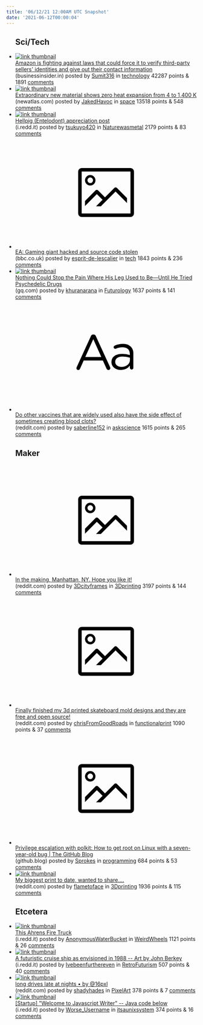 ```yaml
---
title: '06/12/21 12:00AM UTC Snapshot'
date: '2021-06-12T00:00:04'
---
```

<ul>
<h2>Sci/Tech</h2>

<li><a href='https://www.businessinsider.in/tech/news/amazon-is-fighting-against-laws-that-could-force-it-to-verify-third-party-sellers-identities-and-give-out-their-contact-information/articleshow/83432989.cms'><img src='https://b.thumbs.redditmedia.com/IMTya6ae_Nycsbp-gBMwOwmJxJGsJujEy37Zo_MPKyA.jpg' alt='link thumbnail'></a><div><div class='linkTitle'><a href='https://www.businessinsider.in/tech/news/amazon-is-fighting-against-laws-that-could-force-it-to-verify-third-party-sellers-identities-and-give-out-their-contact-information/articleshow/83432989.cms'>Amazon is fighting against laws that could force it to verify third-party sellers' identities and give out their contact information</a></div>(businessinsider.in) posted by <a href='https://www.reddit.com/user/Sumit316'>Sumit316</a> in <a href='https://www.reddit.com/r/technology'>technology</a> 42287 points & 1891 <a href='https://www.reddit.com/r/technology/comments/nxh9si/amazon_is_fighting_against_laws_that_could_force/'>comments</a></div></li>

<li><a href='https://newatlas.com/materials/thermally-stable-zte-advanced-material/'><img src='https://b.thumbs.redditmedia.com/sXuA9L9Y6uxxfRdcy_YDfXlNqTSBLaLanMQdrOLBBdU.jpg' alt='link thumbnail'></a><div><div class='linkTitle'><a href='https://newatlas.com/materials/thermally-stable-zte-advanced-material/'>Extraordinary new material shows zero heat expansion from 4 to 1,400 K</a></div>(newatlas.com) posted by <a href='https://www.reddit.com/user/JakedHavoc'>JakedHavoc</a> in <a href='https://www.reddit.com/r/space'>space</a> 13518 points & 548 <a href='https://www.reddit.com/r/space/comments/nxbvq1/extraordinary_new_material_shows_zero_heat/'>comments</a></div></li>

<li><a href='https://i.redd.it/kk5h56iu4n471.jpg'><img src='https://b.thumbs.redditmedia.com/B6_egzfKf5AwzHWo7XmubPo3Eb1kzvR2dMpovb9ZUpU.jpg' alt='link thumbnail'></a><div><div class='linkTitle'><a href='https://i.redd.it/kk5h56iu4n471.jpg'>Hellpig (Entelodont) appreciation post</a></div>(i.redd.it) posted by <a href='https://www.reddit.com/user/tsukuyo420'>tsukuyo420</a> in <a href='https://www.reddit.com/r/Naturewasmetal'>Naturewasmetal</a> 2179 points & 83 <a href='https://www.reddit.com/r/Naturewasmetal/comments/nxgbcp/hellpig_entelodont_appreciation_post/'>comments</a></div></li>

<li><a href='https://www.bbc.co.uk/news/technology-57431987'><svg version='1.1' viewBox='-34 -14 104 64' preserveAspectRatio='xMidYMid meet' xmlns='http://www.w3.org/2000/svg' xmlns:xlink='http://www.w3.org/1999/xlink'>
    <title>link thumbnail</title>
    <path d='M32,4H4A2,2,0,0,0,2,6V30a2,2,0,0,0,2,2H32a2,2,0,0,0,2-2V6A2,2,0,0,0,32,4ZM4,30V6H32V30Z'></path>
    <path d='M8.92,14a3,3,0,1,0-3-3A3,3,0,0,0,8.92,14Zm0-4.6A1.6,1.6,0,1,1,7.33,11,1.6,1.6,0,0,1,8.92,9.41Z'></path>
    <path d='M22.78,15.37l-5.4,5.4-4-4a1,1,0,0,0-1.41,0L5.92,22.9v2.83l6.79-6.79L16,22.18l-3.75,3.75H15l8.45-8.45L30,24V21.18l-5.81-5.81A1,1,0,0,0,22.78,15.37Z'></path>
    </svg></a><div><div class='linkTitle'><a href='https://www.bbc.co.uk/news/technology-57431987'>EA: Gaming giant hacked and source code stolen</a></div>(bbc.co.uk) posted by <a href='https://www.reddit.com/user/esprit-de-lescalier'>esprit-de-lescalier</a> in <a href='https://www.reddit.com/r/tech'>tech</a> 1843 points & 236 <a href='https://www.reddit.com/r/tech/comments/nxcw31/ea_gaming_giant_hacked_and_source_code_stolen/'>comments</a></div></li>

<li><a href='https://www.gq.com/story/psychedelic-drugs-phantom-limb-pain'><img src='https://b.thumbs.redditmedia.com/f8VvMBTG4RZXjhx7UlvWGjYDZQKhd4Xci87T2K5z10o.jpg' alt='link thumbnail'></a><div><div class='linkTitle'><a href='https://www.gq.com/story/psychedelic-drugs-phantom-limb-pain'>Nothing Could Stop the Pain Where His Leg Used to Be—Until He Tried Psychedelic Drugs</a></div>(gq.com) posted by <a href='https://www.reddit.com/user/khuranarana'>khuranarana</a> in <a href='https://www.reddit.com/r/Futurology'>Futurology</a> 1637 points & 141 <a href='https://www.reddit.com/r/Futurology/comments/nx67pt/nothing_could_stop_the_pain_where_his_leg_used_to/'>comments</a></div></li>

<li><a href='https://www.reddit.com/r/askscience/comments/nxakev/do_other_vaccines_that_are_widely_used_also_have/'><svg version='1.1' viewBox='-34 -12 104 64' preserveAspectRatio='xMidYMid slice' xmlns='http://www.w3.org/2000/svg' xmlns:xlink='http://www.w3.org/1999/xlink'>
    <title>text link thumbnail</title>
    <path d='M12.19,8.84a1.45,1.45,0,0,0-1.4-1h-.12a1.46,1.46,0,0,0-1.42,1L1.14,26.56a1.29,1.29,0,0,0-.14.59,1,1,0,0,0,1,1,1.12,1.12,0,0,0,1.08-.77l2.08-4.65h11l2.08,4.59a1.24,1.24,0,0,0,1.12.83,1.08,1.08,0,0,0,1.08-1.08,1.64,1.64,0,0,0-.14-.57ZM6.08,20.71l4.59-10.22,4.6,10.22Z'>
    </path>
    <path d='M32.24,14.78A6.35,6.35,0,0,0,27.6,13.2a11.36,11.36,0,0,0-4.7,1,1,1,0,0,0-.58.89,1,1,0,0,0,.94.92,1.23,1.23,0,0,0,.39-.08,8.87,8.87,0,0,1,3.72-.81c2.7,0,4.28,1.33,4.28,3.92v.5a15.29,15.29,0,0,0-4.42-.61c-3.64,0-6.14,1.61-6.14,4.64v.05c0,2.95,2.7,4.48,5.37,4.48a6.29,6.29,0,0,0,5.19-2.48V26.9a1,1,0,0,0,1,1,1,1,0,0,0,1-1.06V19A5.71,5.71,0,0,0,32.24,14.78Zm-.56,7.7c0,2.28-2.17,3.89-4.81,3.89-1.94,0-3.61-1.06-3.61-2.86v-.06c0-1.8,1.5-3,4.2-3a15.2,15.2,0,0,1,4.22.61Z'>
    </path>
    </svg></a><div><div class='linkTitle'><a href='https://www.reddit.com/r/askscience/comments/nxakev/do_other_vaccines_that_are_widely_used_also_have/'>Do other vaccines that are widely used also have the side effect of sometimes creating blood clots?</a></div>(reddit.com) posted by <a href='https://www.reddit.com/user/saberline152'>saberline152</a> in <a href='https://www.reddit.com/r/askscience'>askscience</a> 1615 points & 265 <a href='https://www.reddit.com/r/askscience/comments/nxakev/do_other_vaccines_that_are_widely_used_also_have/'>comments</a></div></li>

<h2>Maker</h2>

<li><a href='https://www.reddit.com/gallery/nxd18m'><svg version='1.1' viewBox='-34 -14 104 64' preserveAspectRatio='xMidYMid meet' xmlns='http://www.w3.org/2000/svg' xmlns:xlink='http://www.w3.org/1999/xlink'>
    <title>link thumbnail</title>
    <path d='M32,4H4A2,2,0,0,0,2,6V30a2,2,0,0,0,2,2H32a2,2,0,0,0,2-2V6A2,2,0,0,0,32,4ZM4,30V6H32V30Z'></path>
    <path d='M8.92,14a3,3,0,1,0-3-3A3,3,0,0,0,8.92,14Zm0-4.6A1.6,1.6,0,1,1,7.33,11,1.6,1.6,0,0,1,8.92,9.41Z'></path>
    <path d='M22.78,15.37l-5.4,5.4-4-4a1,1,0,0,0-1.41,0L5.92,22.9v2.83l6.79-6.79L16,22.18l-3.75,3.75H15l8.45-8.45L30,24V21.18l-5.81-5.81A1,1,0,0,0,22.78,15.37Z'></path>
    </svg></a><div><div class='linkTitle'><a href='https://www.reddit.com/gallery/nxd18m'>In the making, Manhattan, NY. Hope you like it!</a></div>(reddit.com) posted by <a href='https://www.reddit.com/user/3Dcityframes'>3Dcityframes</a> in <a href='https://www.reddit.com/r/3Dprinting'>3Dprinting</a> 3197 points & 144 <a href='https://www.reddit.com/r/3Dprinting/comments/nxd18m/in_the_making_manhattan_ny_hope_you_like_it/'>comments</a></div></li>

<li><a href='https://www.reddit.com/gallery/nxl2fw'><svg version='1.1' viewBox='-34 -14 104 64' preserveAspectRatio='xMidYMid meet' xmlns='http://www.w3.org/2000/svg' xmlns:xlink='http://www.w3.org/1999/xlink'>
    <title>link thumbnail</title>
    <path d='M32,4H4A2,2,0,0,0,2,6V30a2,2,0,0,0,2,2H32a2,2,0,0,0,2-2V6A2,2,0,0,0,32,4ZM4,30V6H32V30Z'></path>
    <path d='M8.92,14a3,3,0,1,0-3-3A3,3,0,0,0,8.92,14Zm0-4.6A1.6,1.6,0,1,1,7.33,11,1.6,1.6,0,0,1,8.92,9.41Z'></path>
    <path d='M22.78,15.37l-5.4,5.4-4-4a1,1,0,0,0-1.41,0L5.92,22.9v2.83l6.79-6.79L16,22.18l-3.75,3.75H15l8.45-8.45L30,24V21.18l-5.81-5.81A1,1,0,0,0,22.78,15.37Z'></path>
    </svg></a><div><div class='linkTitle'><a href='https://www.reddit.com/gallery/nxl2fw'>Finally finished my 3d printed skateboard mold designs and they are free and open source!</a></div>(reddit.com) posted by <a href='https://www.reddit.com/user/chrisFromGoodRoads'>chrisFromGoodRoads</a> in <a href='https://www.reddit.com/r/functionalprint'>functionalprint</a> 1090 points & 37 <a href='https://www.reddit.com/r/functionalprint/comments/nxl2fw/finally_finished_my_3d_printed_skateboard_mold/'>comments</a></div></li>

<li><a href='https://github.blog/2021-06-10-privilege-escalation-polkit-root-on-linux-with-bug/'><svg version='1.1' viewBox='-34 -14 104 64' preserveAspectRatio='xMidYMid meet' xmlns='http://www.w3.org/2000/svg' xmlns:xlink='http://www.w3.org/1999/xlink'>
    <title>link thumbnail</title>
    <path d='M32,4H4A2,2,0,0,0,2,6V30a2,2,0,0,0,2,2H32a2,2,0,0,0,2-2V6A2,2,0,0,0,32,4ZM4,30V6H32V30Z'></path>
    <path d='M8.92,14a3,3,0,1,0-3-3A3,3,0,0,0,8.92,14Zm0-4.6A1.6,1.6,0,1,1,7.33,11,1.6,1.6,0,0,1,8.92,9.41Z'></path>
    <path d='M22.78,15.37l-5.4,5.4-4-4a1,1,0,0,0-1.41,0L5.92,22.9v2.83l6.79-6.79L16,22.18l-3.75,3.75H15l8.45-8.45L30,24V21.18l-5.81-5.81A1,1,0,0,0,22.78,15.37Z'></path>
    </svg></a><div><div class='linkTitle'><a href='https://github.blog/2021-06-10-privilege-escalation-polkit-root-on-linux-with-bug/'>Privilege escalation with polkit: How to get root on Linux with a seven-year-old bug | The GitHub Blog</a></div>(github.blog) posted by <a href='https://www.reddit.com/user/Sprokes'>Sprokes</a> in <a href='https://www.reddit.com/r/programming'>programming</a> 684 points & 53 <a href='https://www.reddit.com/r/programming/comments/nxbmmo/privilege_escalation_with_polkit_how_to_get_root/'>comments</a></div></li>

<li><a href='https://www.reddit.com/gallery/nx6lj0'><img src='https://b.thumbs.redditmedia.com/rvzf3oWpWb_qn4bh81YlexaTJSg7jhIotxxUNKAbGAk.jpg' alt='link thumbnail'></a><div><div class='linkTitle'><a href='https://www.reddit.com/gallery/nx6lj0'>My biggest print to date, wanted to share....</a></div>(reddit.com) posted by <a href='https://www.reddit.com/user/flametoface'>flametoface</a> in <a href='https://www.reddit.com/r/3Dprinting'>3Dprinting</a> 1936 points & 115 <a href='https://www.reddit.com/r/3Dprinting/comments/nx6lj0/my_biggest_print_to_date_wanted_to_share/'>comments</a></div></li>

<h2>Etcetera</h2>

<li><a href='https://i.redd.it/9t371flhrm471.jpg'><img src='https://b.thumbs.redditmedia.com/Qhm58-48cbz6dt9GG62n9kyLWdsVShcqYROpBfdUNHA.jpg' alt='link thumbnail'></a><div><div class='linkTitle'><a href='https://i.redd.it/9t371flhrm471.jpg'>This Ahrens Fire Truck</a></div>(i.redd.it) posted by <a href='https://www.reddit.com/user/AnonymousWaterBucket'>AnonymousWaterBucket</a> in <a href='https://www.reddit.com/r/WeirdWheels'>WeirdWheels</a> 1121 points & 26 <a href='https://www.reddit.com/r/WeirdWheels/comments/nxev88/this_ahrens_fire_truck/'>comments</a></div></li>

<li><a href='https://i.redd.it/xurmka8yen471.jpg'><img src='https://b.thumbs.redditmedia.com/JGCfNClAfufIhlv-0ph3G_OYYTkdTOFL7HduOzrCB7o.jpg' alt='link thumbnail'></a><div><div class='linkTitle'><a href='https://i.redd.it/xurmka8yen471.jpg'>A futuristic cruise ship as envisioned in 1988 -- Art by John Berkey</a></div>(i.redd.it) posted by <a href='https://www.reddit.com/user/Ivebeenfurthereven'>Ivebeenfurthereven</a> in <a href='https://www.reddit.com/r/RetroFuturism'>RetroFuturism</a> 507 points & 40 <a href='https://www.reddit.com/r/RetroFuturism/comments/nxlxcx/a_futuristic_cruise_ship_as_envisioned_in_1988/'>comments</a></div></li>

<li><a href='https://www.reddit.com/gallery/nx2qda'><img src='https://b.thumbs.redditmedia.com/Fe9QfN78w_3ZkGqjV-l2SppZszYovw1k4byoGV_6D4M.jpg' alt='link thumbnail'></a><div><div class='linkTitle'><a href='https://www.reddit.com/gallery/nx2qda'>long drives late at nights • by @16pxl</a></div>(reddit.com) posted by <a href='https://www.reddit.com/user/shadyhades'>shadyhades</a> in <a href='https://www.reddit.com/r/PixelArt'>PixelArt</a> 378 points & 7 <a href='https://www.reddit.com/r/PixelArt/comments/nx2qda/long_drives_late_at_nights_by_16pxl/'>comments</a></div></li>

<li><a href='https://i.redd.it/4w5o1tf52m471.png'><img src='https://b.thumbs.redditmedia.com/4PHL2r92Gg4KANf38j17vxxQR_6_TgXPXzbN1DGULLA.jpg' alt='link thumbnail'></a><div><div class='linkTitle'><a href='https://i.redd.it/4w5o1tf52m471.png'>[Startup] "Welcome to Javascript Writer" -- Java code below</a></div>(i.redd.it) posted by <a href='https://www.reddit.com/user/Worse_Username'>Worse_Username</a> in <a href='https://www.reddit.com/r/itsaunixsystem'>itsaunixsystem</a> 374 points & 16 <a href='https://www.reddit.com/r/itsaunixsystem/comments/nxcfav/startup_welcome_to_javascript_writer_java_code/'>comments</a></div></li>

</ul>
